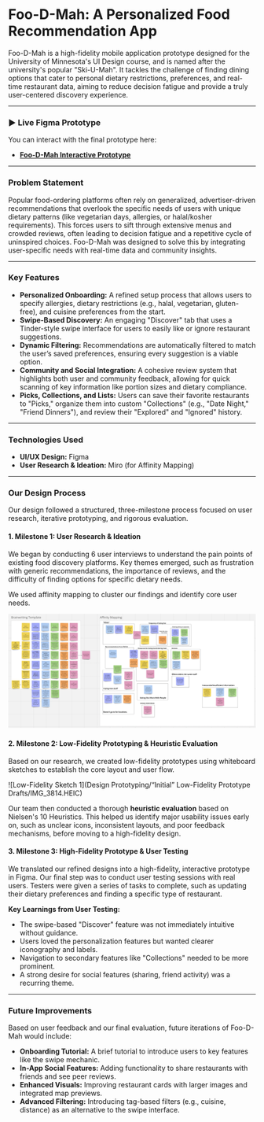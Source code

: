 # Foo-D-Mah: A Personalized Food Recommendation App

Foo-D-Mah is a high-fidelity mobile application prototype designed for the University of Minnesota's UI Design course, and is named after the university's popular "Ski-U-Mah". It tackles the challenge of finding dining options that cater to personal dietary restrictions, preferences, and real-time restaurant data, aiming to reduce decision fatigue and provide a truly user-centered discovery experience.

---

### **▶️ Live Figma Prototype**

You can interact with the final prototype here:

* **[Foo-D-Mah Interactive Prototype](https://www.figma.com/proto/vQjtalb6AOn9q6bJFsGARj/Milestone-2?node-id=17-697&p=f&t=jAfTs9GUlXioLEQR-1&scaling=scale-down&content-scaling=fixed&page-id=0%3A1&starting-point-node-id=17%3A697)**

---

### **Problem Statement**

Popular food-ordering platforms often rely on generalized, advertiser-driven recommendations that overlook the specific needs of users with unique dietary patterns (like vegetarian days, allergies, or halal/kosher requirements). This forces users to sift through extensive menus and crowded reviews, often leading to decision fatigue and a repetitive cycle of uninspired choices. Foo-D-Mah was designed to solve this by integrating user-specific needs with real-time data and community insights.

---

### **Key Features**

* **Personalized Onboarding:** A refined setup process that allows users to specify allergies, dietary restrictions (e.g., halal, vegetarian, gluten-free), and cuisine preferences from the start.
* **Swipe-Based Discovery:** An engaging "Discover" tab that uses a Tinder-style swipe interface for users to easily like or ignore restaurant suggestions.
* **Dynamic Filtering:** Recommendations are automatically filtered to match the user’s saved preferences, ensuring every suggestion is a viable option.
* **Community and Social Integration:** A cohesive review system that highlights both user and community feedback, allowing for quick scanning of key information like portion sizes and dietary compliance.
* **Picks, Collections, and Lists:** Users can save their favorite restaurants to "Picks," organize them into custom "Collections" (e.g., "Date Night," "Friend Dinners"), and review their "Explored" and "Ignored" history.

---

### **Technologies Used**

* **UI/UX Design:** Figma
* **User Research & Ideation:** Miro (for Affinity Mapping)

---

### **Our Design Process**

Our design followed a structured, three-milestone process focused on user research, iterative prototyping, and rigorous evaluation.

#### **1. Milestone 1: User Research & Ideation**

We began by conducting 6 user interviews to understand the pain points of existing food discovery platforms. Key themes emerged, such as frustration with generic recommendations, the importance of reviews, and the difficulty of finding options for specific dietary needs.

We used affinity mapping to cluster our findings and identify core user needs.

![Affinity Mapping](User%20Research/MiroBoard.png)

#### **2. Milestone 2: Low-Fidelity Prototyping & Heuristic Evaluation**

Based on our research, we created low-fidelity prototypes using whiteboard sketches to establish the core layout and user flow.

![Low-Fidelity Sketch 1](Design Prototyping/“Initial” Low-Fidelity Prototype Drafts/IMG_3814.HEIC)

Our team then conducted a thorough **heuristic evaluation** based on Nielsen's 10 Heuristics. This helped us identify major usability issues early on, such as unclear icons, inconsistent layouts, and poor feedback mechanisms, before moving to a high-fidelity design.

#### **3. Milestone 3: High-Fidelity Prototype & User Testing**

We translated our refined designs into a high-fidelity, interactive prototype in Figma. Our final step was to conduct user testing sessions with real users. Testers were given a series of tasks to complete, such as updating their dietary preferences and finding a specific type of restaurant.

**Key Learnings from User Testing:**
* The swipe-based "Discover" feature was not immediately intuitive without guidance.
* Users loved the personalization features but wanted clearer iconography and labels.
* Navigation to secondary features like "Collections" needed to be more prominent.
* A strong desire for social features (sharing, friend activity) was a recurring theme.

---

### **Future Improvements**

Based on user feedback and our final evaluation, future iterations of Foo-D-Mah would include:
* **Onboarding Tutorial:** A brief tutorial to introduce users to key features like the swipe mechanic.
* **In-App Social Features:** Adding functionality to share restaurants with friends and see peer reviews.
* **Enhanced Visuals:** Improving restaurant cards with larger images and integrated map previews.
* **Advanced Filtering:** Introducing tag-based filters (e.g., cuisine, distance) as an alternative to the swipe interface.
